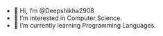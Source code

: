 - 👋 Hi, I’m @Deepshikha2908
- 👀 I’m interested in Computer Science.
- 🌱 I’m currently learning Programming Languages.
